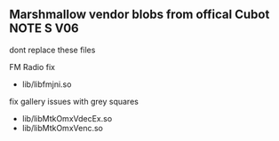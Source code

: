 Marshmallow vendor blobs from offical Cubot NOTE S V06
---------------
dont replace these files

FM Radio fix
- lib/libfmjni.so

 fix gallery issues with grey squares
- lib/libMtkOmxVdecEx.so
- lib/libMtkOmxVenc.so